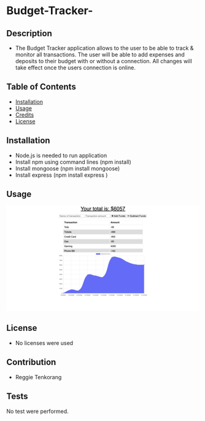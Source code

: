 # Budget-Tracker-


## Description  

- The Budget Tracker application allows to the user to be able to track & monitor all transactions. The user will be able to add expenses and deposits to their budget with or without a connection. All changes will take effect once the users connection is online.



## Table of Contents 


* [Installation](#installation)
* [Usage](#usage)
* [Credits](#credits)
* [License](#license)


## Installation


- Node.js is needed to run application
- Install npm using command lines (npm install)
- Install mongoose (npm install mongoose)
- Install express (npm install express )







## Usage 


![screenshot](public/assets/images/Budget.png)





## License

- No licenses were used





## Contribution
- Reggie Tenkorang




## Tests

No test were performed. 

